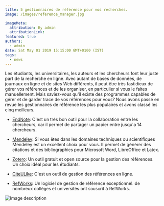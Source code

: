 ```yaml
---
title: 5 gestionnaires de référence pour vos recherches.
image: /images/reference_manager.jpg

imageMeta:
  attribution: By admin
  attributionLink:
featured: true
authors:
  - admin
date: Sat May 01 2019 15:15:00 GMT+0100 (IST)
tags:
  - news
---
```

Les étudiants, les universitaires, les auteurs et les chercheurs font leur juste part de la recherche en ligne. Avec autant de bases de données, de journaux en ligne et de sites Web différents, il peut être très fastidieux de gérer vos références et de les organiser, en particulier si vous le faites manuellement. Mais saviez-vous qu'il existe des programmes capables de gérer et de garder trace de vos références pour vous?  Nous avons passé en revue les gestionnaires de référence les plus populaires et avons classé les cinq meilleurs.


+ <a href="http://endnote.com/">EndNote</a>: C'est un très bon outil pour la collaboration entre les chercheurs, car il permet de partager un papier entre jusqu'a 14 chercheurs.   

+ <a href="https://www.mendeley.com/">Mendeley</a>: Si vous êtes dans les domaines techniques ou scientifiques Mendeley est un excellent choix pour vous. Il permet de générer des citations et des bibliographies pour Microsoft Word, LibreOffice et Latex.

+ <a href="https://www.zotero.org/">Zotero</a>: Un outil gratuit et open source pour la gestion des réfèrences. Un choix idéal pour les étudiants.

+ <a href="http://www.citeulike.org/">CiteULike</a>: C'est un outil de gestion des références en ligne.

+ <a href="https://www.refworks.com/">RefWorks</a>: Un logiciel de gestion de référence exceptionnel. de nombreux collèges et universités ont souscrit à RefWorks.

![Image description](/images/online-degree-mooc.jpg)
